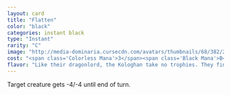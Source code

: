 ```yaml
---
layout: card
title: "Flatten"
color: "black"
categories: instant black
type: "Instant"
rarity: "C"
image: "http://media-dominaria.cursecdn.com/avatars/thumbnails/68/382/200/283/635618465881747329.png"
cost: "<span class='Colorless Mana'>3</span><span class='Black Mana'>B</span>"
flavor: "Like their dragonlord, the Kologhan take no trophies. They find true fulfillment only in the battle itself, in clash of steel and thunder of hooves."
---
```


Target creature gets -4/-4 until end of turn.

